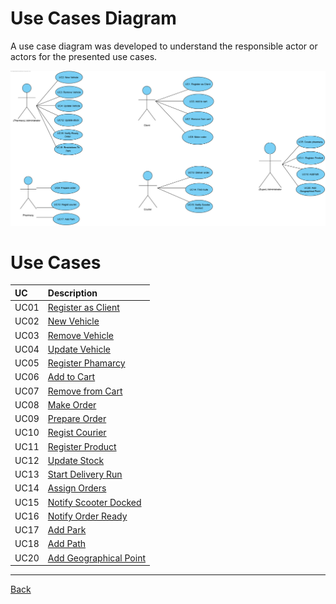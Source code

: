 # Use Cases Diagram

A use case diagram was developed to understand the responsible actor or actors for the presented use cases.

![Use Cases Diagram](duc.png)

# Use Cases
|  UC  | Description |                   
|:---- |:---- |
| UC01 | [Register as Client](UC01/UC1_RegisterAsClient.md) |
| UC02 | [New Vehicle](UC2/UC02_NewVehicle.md) |
| UC03 | [Remove Vehicle](UC03/UC3_RemoveVehicle.md) |
| UC04 | [Update Vehicle](UC04/UC4_UpdateVehicle.md) |
| UC05 | [Register Phamarcy](UC05/UC5_RegisterPhamarcy.md) |
| UC06 | [Add to Cart](UC6/UC06_AddToCart.md) |
| UC07 | [Remove from Cart](UC07/UC7_RemoveFromCart.md) |
| UC08 | [Make Order](UC8/UC08_MakeOrder.md) |
| UC09 | [Prepare Order](UC09/UC9_PrepareOrder.md) |
| UC10 | [Regist Courier](UC10/UC10_RegistCourier.md) |
| UC11 | [Register Product](UC11/UC11_RegisterProduct.md) |
| UC12 | [Update Stock](UC12/UC12_UpdateStock.md) |
| UC13 | [Start Delivery Run](UC13/UC13_StartDeliveryOrder.md) |
| UC14 | [Assign Orders](UC14/UC14_AssignOrders.md) |
| UC15 | [Notify Scooter Docked](UC15/UC15_NotifyScooterDocked.md) |
| UC16 | [Notify Order Ready](UC16/UC16_OrderReady.md) |
| UC17 | [Add Park](UC17/UC17_AddPark.md) |
| UC18 | [Add Path](UC18/UC18_AddPath.md) |
| UC20 | [Add Geographical Point](UC20/UC20_AddGeographicalPoint.md) |
---

[Back](../Documentation.md)
